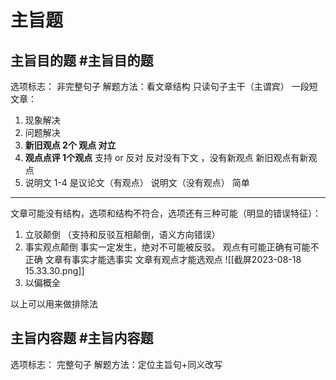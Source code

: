 # 主旨题
## 主旨目的题 #主旨目的题 
选项标志： 非完整句子 
解题方法：看文章结构 只读句子主干（主谓宾）
一段短文章：
1. 现象解决
2. 问题解决
3. **新旧观点 2个 观点 对立**  
4. **观点点评 1个观点**  支持 or 反对 反对没有下文 ，没有新观点 新旧观点有新观点
5. 说明文 1-4 是议论文（有观点）  说明文（没有观点） 简单
----------
文章可能没有结构，选项和结构不符合，选项还有三种可能（明显的错误特征）：
1. 立驳颠倒 （支持和反驳互相颠倒，语义方向错误）
2. 事实观点颠倒
事实一定发生，绝对不可能被反驳。 观点有可能正确有可能不正确
文章有事实才能选事实 
文章有观点才能选观点
![[截屏2023-08-18 15.33.30.png]]
3. 以偏概全


以上可以用来做排除法
## 主旨内容题  #主旨内容题
选项标志： 完整句子 
解题方法：定位主旨句+同义改写